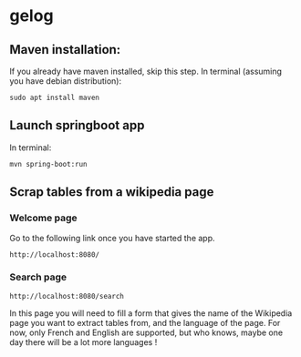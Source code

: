 # gelog

## Maven installation:
If you already have maven installed, skip this step.
In terminal (assuming you have debian distribution):
```
sudo apt install maven
```
## Launch springboot app

In terminal:
```
mvn spring-boot:run
```

## Scrap tables from a wikipedia page

### Welcome page

Go to the following link once you have started the app.
```
http://localhost:8080/
```

### Search page

```
http://localhost:8080/search
```

In this page you will need to fill a form that gives the name of the Wikipedia page you want to extract tables from, and the language of the page.
For now, only French and English are supported, but who knows, maybe one day there will be a lot more languages !

